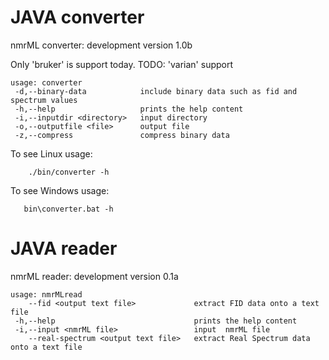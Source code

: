 JAVA converter
==============

nmrML converter: development version 1.0b

Only 'bruker' is support today. TODO: 'varian' support
```
usage: converter
 -d,--binary-data            include binary data such as fid and spectrum values
 -h,--help                   prints the help content
 -i,--inputdir <directory>   input directory
 -o,--outputfile <file>      output file
 -z,--compress               compress binary data
```


To see Linux usage:
```
    ./bin/converter -h
```

To see Windows usage:
```
   bin\converter.bat -h
```


JAVA reader
==============

nmrML reader: development version 0.1a


```
usage: nmrMLread
    --fid <output text file>             extract FID data onto a text file
 -h,--help                               prints the help content
 -i,--input <nmrML file>                 input  nmrML file
    --real-spectrum <output text file>   extract Real Spectrum data onto a text file
```


